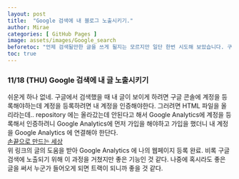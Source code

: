 ```yaml
---
layout: post
title:  "Google 검색에 내 블로그 노출시키기."
author: Mirae
categories: [ GitHub Pages ]
image: assets/images/Google_search
beforetoc: "언제 검색될만한 글을 쓰게 될지는 모르지만 일단 한번 시도해 보았습니다. 구글링을 하면서 어찌어찌하고 난 뒤에는 항상 모든 것을 잊어버려서 Notion에 기록해 보기 시작했는데 그중 오늘의 기록을 공유합니다."
toc: true
---
```

### 11/18 (THU) Google 검색에 내 글 노출시키기  
쉬운게 하나 없네. 구글에서 검색했을 때 내 글이 보이게 하려면 구글 콘솔에 계정을 등록해야하는데 계정을 등록하려면 내 계정을 인증해야한다. 그러려면 HTML 파일을 올리라는데.. repository 에는 올라갔는데 안된다고 해서 Google Analytics에 계정을 등록해서 인증하려니 Google Analytics에 먼저 가입을 해야하고 가입을 했더니 내 계정을 Google Analytics 에 연결해야 한단다.  
[손끝으로 만드는 세상](https://inasie.github.io/it%EC%9D%BC%EB%B0%98/1/)  
위 링크의 글의 도움을 받아 Google Analytics 에 나의 웹페이지 등록 완료. 비록 구글 검색에 노출되기 위해 이 과정을 거쳤지만 좋은 기능인 것 같다. 나중에 혹시라도 좋은 글을 써서 누군가 들어오게 되면 트랙이 되니까 좋을 것 같다.
